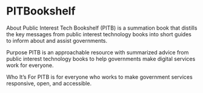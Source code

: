 # PITBookshelf
About
Public Interest Tech Bookshelf (PITB) is a summation book that distills the key messages from public interest technology books into short guides to inform about and assist governments.

Purpose
PITB is an approachable resource with summarized advice from public interest technology books to help governments make digital services work for everyone.

Who It’s For
PITB is for everyone who works to make government services responsive, open, and accessible.
